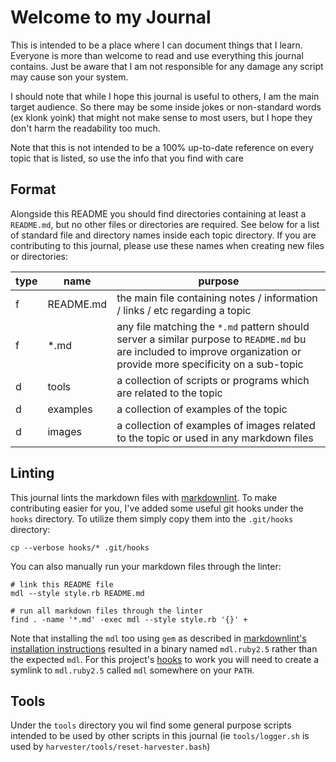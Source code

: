 # Welcome to my Journal

This is intended to be a place where I can document things that I learn. Everyone is more than welcome to read and use
everything this journal contains. Just be aware that I am not responsible for any damage any script may cause son your
system.

I should note that while I hope this journal is useful to others, I am the main target audience. So there may be some
inside jokes or non-standard words (ex klonk yoink) that might not make sense to most users, but I hope they don't harm
the readability too much.

Note that this is not intended to be a 100% up-to-date reference on every topic that is listed, so use the info that you
find with care

## Format

Alongside this README you should find directories containing at least a `README.md`, but no other files or directories
are required. See below for a list of standard file and directory names inside each topic directory. If you are
contributing to this journal, please use these names when creating new files or directories:

| type | name      | purpose                                                                                                                                                                |
|------|-----------|------------------------------------------------------------------------------------------------------------------------------------------------------------------------|
| f    | README.md | the main file containing notes / information / links / etc regarding a topic                                                                                           |
| f    | *.md      | any file matching the `*.md` pattern should server a similar purpose to `README.md` bu are included to improve organization or provide more specificity on a sub-topic |
| d    | tools     | a collection of scripts or programs which are related to the topic                                                                                                     |
| d    | examples  | a collection of examples of the topic                                                                                                                                  |
| d    | images    | a collection of examples of images related to the topic or used in any markdown files                                                                                  |

## Linting

This journal lints the markdown files with [markdownlint](https://github.com/markdownlint/markdownlint). To make
contributing easier for you, I've added some useful git hooks under the `hooks` directory. To utilize them simply copy
them into the `.git/hooks` directory:

```shell
cp --verbose hooks/* .git/hooks
```

You can also manually run your markdown files through the linter:

```shell
# link this README file
mdl --style style.rb README.md

# run all markdown files through the linter
find . -name '*.md' -exec mdl --style style.rb '{}' +
```

Note that installing the `mdl` too using `gem` as described in [markdownlint's installation instructions](https://github.com/markdownlint/markdownlint#installation)
resulted in a binary named `mdl.ruby2.5` rather than the expected `mdl`. For this project's [hooks](/hooks) to work you
will need to create a symlink to `mdl.ruby2.5` called `mdl` somewhere  on your `PATH`.

## Tools

Under the `tools` directory you wil find some general purpose scripts intended to be used by other scripts in this
journal (ie `tools/logger.sh` is used by `harvester/tools/reset-harvester.bash`)